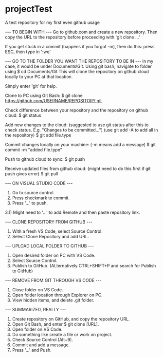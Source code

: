 # projectTest
A test repository for my first even github usage

--- TO BEGIN WITH ---
Go to github.com and create a new repository. Then copy the URL to the repository before proceeding with 'git clone ...'

If you get stuck in a commit (happens if you forgot -m), then do this: press ESC, then type in ':wq'

--- GO TO THE FOLDER YOU WANT THE REPOSITORY TO BE IN ---
In my case, it would be under Documents\Git.
Using git bash, navigate to folder using $ cd Documents/Git
This will clone the repository on github cloud locally to your PC at that location. 

Simply enter 'git' for help.

Clone to PC using Git Bash:
$ git clone https://github.com/USERNAME/REPOSITORY.git

Check difference between your repository and the repository on github cloud:
$ git status

Add new changes to the cloud: (suggested to use git status after this to check status. E.g. "Changes to be committed...") (use git add -A to add all in the repository)
$ git add file.type

Commit changes locally on your machine: (-m means add a message)
$ git commit -m "added file.type"

Push to github cloud to sync:
$ git push

Receive updated files from github cloud: (might need to do this first if git push gives error)
$ git pull


--- ON VISUAL STUDIO CODE ---
1) Go to source control.
2) Press checkmark to commit.
3) Press '...' to push.

3.1) Might need to '...' to add Remote and then paste repository link. 

--- CLONE REPOSITORY FROM GITHUB ---
1) With a fresh VS Code, select Source Control.
2) Select Clone Repository and add URL. 

--- UPLOAD LOCAL FOLDER TO GITHUB ---
1) Open desired folder on PC with VS Code.
2) Select Source Control.
3) Publish to GitHub. (ALternatively CTRL+SHIFT+P and search for Publish to GitHub)

--- REMOVE FROM GIT THROUGH VS CODE ---
1) Close folder on VS Code.
2) Open folder location through Explorer on PC.
3) View hidden items, and delete .git folder.

--- SUMMARIZED, REALLY ---
1) Create repository on GitHub, and copy the repository URL.
2) Open Git Bash, and enter $ git clone [URL].
3) Open folder on VS Code.
4) Do something like create a file or work on project.
5) Check Source Control (Alt+9).
6) Commit and add a message.
7) Press '...' and Push. 
